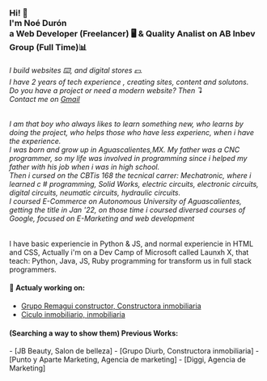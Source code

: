 <!-- Hi there! Feel free to make this your own but don't use my data. Attributions are welcomed --> 
<h3>Hi! 👋<br>I'm Noé Durón<br>a Web Developer (Freelancer) 🖥 & Quality Analist on AB Inbev Group (Full Time)📊</h3>
<h6>I build websites ⌨️, and digital stores 💵.<br>I have 2 years of tech experience , creating sites, content and solutons.<br>Do you have a project or need a modern website? Then ↴<br>Contact me on <a href="mailto:noe.seb.45@gmail.com">Gmail</a></h6>

<h6>I am that boy who always likes to learn something new, who learns by doing the project, who helps those who have less experienc, when i have the experience. <br>
I was born and grow up in Aguascalientes,MX. My father was a CNC programmer, so my life was involved in programming since i helped my father with his job when i was in high school. <br>
Then i cursed on the CBTis 168 the tecnical carrer: Mechatronic, where i learned c # programming, Solid Works, electric circuits, electronic circuits, digital circuits, neumatic circuits, hydraulic circuits.<br>
I coursed E-Commerce on Autonomous University of Aguascalientes, getting the title in Jan '22, on those time i coursed diversed courses of Google, focused on E-Marketing and web development</h6>
<h6></h6

<h6>I have basic experiencie in Python & JS, and normal experiencie in HTML and CSS, Actually i'm on a Dev Camp of Microsoft called Launxh X, that teach: Python, Java, JS, Ruby programming for transform us in full stack programmers. </h6>


<h4>📕 Actualy working on:</h4>

<!-- BLOG-POST-LIST:START -->
- [Grupo Remagui constructor, Constructora inmobiliaria](https://gruporemagui.com)
- [Ciculo inmobiliario, inmobiliaria](https://cir.gruporemagui.com)
<!-- BLOG-POST-LIST:END -->
<h4>(Searching a way to show them) Previous Works:</h4>
- [JB Beauty, Salon de belleza]
- [Grupo Diurb, Constructora inmobiliaria]
- [Punto y Aparte Marketing, Agencia de marketing]
- [Diggi, Agencia de Marketing]
